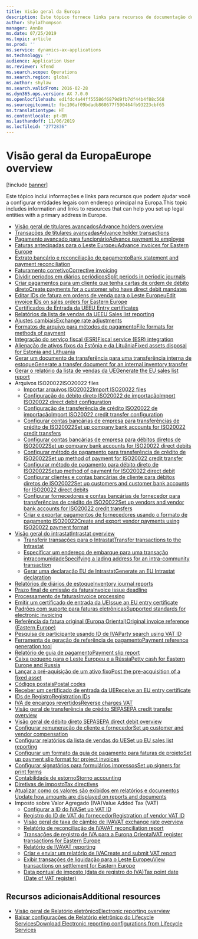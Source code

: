 ```yaml
---
title: Visão geral da Europa
description: Este tópico fornece links para recursos de documentação do Microsoft Dynamics 365 Finance para a Europa.
author: ShylaThompson
manager: AnnBe
ms.date: 07/25/2019
ms.topic: article
ms.prod: ''
ms.service: dynamics-ax-applications
ms.technology: ''
audience: Application User
ms.reviewer: kfend
ms.search.scope: Operations
ms.search.region: global
ms.author: shylaw
ms.search.validFrom: 2016-02-28
ms.dyn365.ops.version: AX 7.0.0
ms.openlocfilehash: ed1fdc4a44ff55586f6879d9fb7df44b4f88c568
ms.sourcegitcommit: fbc106af09bdadb860677f590464fb93223cbf65
ms.translationtype: HT
ms.contentlocale: pt-BR
ms.lasthandoff: 11/06/2019
ms.locfileid: "2772836"
---
```

# <a name="europe-overview"></a><span data-ttu-id="f7455-103">Visão geral da Europa</span><span class="sxs-lookup"><span data-stu-id="f7455-103">Europe overview</span></span>

[!include [banner](../includes/banner.md)]

<span data-ttu-id="f7455-104">Este tópico inclui informações e links para recursos que podem ajudar você a configurar entidades legais com endereço principal na Europa.</span><span class="sxs-lookup"><span data-stu-id="f7455-104">This topic includes information and links to resources that can help you set up legal entities with a primary address in Europe.</span></span> 

- [<span data-ttu-id="f7455-105">Visão geral de titulares avançados</span><span class="sxs-lookup"><span data-stu-id="f7455-105">Advance holders overview</span></span>](emea-advance-holders.md)
 - [<span data-ttu-id="f7455-106">Transações de titulares avançadas</span><span class="sxs-lookup"><span data-stu-id="f7455-106">Advance holder transactions</span></span>](emea-advance-holders-transactions.md)
 - [<span data-ttu-id="f7455-107">Pagamento avançado para funcionário</span><span class="sxs-lookup"><span data-stu-id="f7455-107">Advance payment to employee</span></span>](tasks/advance-payment-employee.md)
- [<span data-ttu-id="f7455-108">Faturas antecipadas para o Leste Europeu</span><span class="sxs-lookup"><span data-stu-id="f7455-108">Advance invoices for Eastern Europe</span></span>](emea-advance-invoice.md)
- [<span data-ttu-id="f7455-109">Extrato bancário e reconciliação de pagamento</span><span class="sxs-lookup"><span data-stu-id="f7455-109">Bank statement and payment reconciliation</span></span>](emea-bank-reconciliation.md)
- [<span data-ttu-id="f7455-110">​Faturamento corretivo​</span><span class="sxs-lookup"><span data-stu-id="f7455-110">Corrective invoicing</span></span>](emea-corrective-invoice.md)
- [<span data-ttu-id="f7455-111">Dividir períodos em diários periódicos</span><span class="sxs-lookup"><span data-stu-id="f7455-111">Split periods in periodic journals</span></span>](emea-create-post-periodic-journals.md)
- [<span data-ttu-id="f7455-112">Criar pagamentos para um cliente que tenha cartas de ordem de débito direto</span><span class="sxs-lookup"><span data-stu-id="f7455-112">Create payments for a customer who have direct debit mandates</span></span>](tasks/create-payments-customers-who-have-direct-debit-mandates.md)
- [<span data-ttu-id="f7455-113">Editar IDs de fatura em ordens de venda para o Leste Europeu</span><span class="sxs-lookup"><span data-stu-id="f7455-113">Edit invoice IDs on sales orders for Eastern Europe</span></span>](emea-edit-invoice-id-sales-orders.md)
- [<span data-ttu-id="f7455-114">Certificados de Entrada da UE</span><span class="sxs-lookup"><span data-stu-id="f7455-114">EU Entry certificates</span></span>](emea-entry-certificates.md)
- [<span data-ttu-id="f7455-115">Relatórios da lista de vendas da UE</span><span class="sxs-lookup"><span data-stu-id="f7455-115">EU Sales list reporting</span></span>](emea-eu-sales-list.md)
- [<span data-ttu-id="f7455-116">​Ajustes cambiais​</span><span class="sxs-lookup"><span data-stu-id="f7455-116">Exchange rate adjustments</span></span>](emea-exchange-rate-adjustments.md)
- [<span data-ttu-id="f7455-117">Formatos de arquivo para métodos de pagamento</span><span class="sxs-lookup"><span data-stu-id="f7455-117">File formats for methods of payment</span></span>](emea-select-file-formats-for-the-method-of-payments.md)
- [<span data-ttu-id="f7455-118">Integração do serviço fiscal (ESR)</span><span class="sxs-lookup"><span data-stu-id="f7455-118">Fiscal service (ESR) integration</span></span>](emea-fiscal-service-integration.md)
- [<span data-ttu-id="f7455-119">​Alienação de ativos fixos da Estônia e da Lituânia​</span><span class="sxs-lookup"><span data-stu-id="f7455-119">Fixed assets disposal for Estonia and Lithuania</span></span>](emea-credit-note-reverse-fixed-asset-sale.md)
- [<span data-ttu-id="f7455-120">Gerar um documento de transferência para uma transferência interna de estoque</span><span class="sxs-lookup"><span data-stu-id="f7455-120">Generate a transfer document for an internal inventory transfer</span></span>](tasks/transfer-document-internal-inventory-transfer.md)
- [<span data-ttu-id="f7455-121">Gerar o relatório da lista de vendas da UE</span><span class="sxs-lookup"><span data-stu-id="f7455-121">Generate the EU sales list report</span></span>](tasks/eur-00011-eu-sales-list-report.md)
- <span data-ttu-id="f7455-122">Arquivos ISO20022</span><span class="sxs-lookup"><span data-stu-id="f7455-122">ISO20022 files</span></span>
  - [<span data-ttu-id="f7455-123">​Importar arquivos ISO20022​</span><span class="sxs-lookup"><span data-stu-id="f7455-123">Import ISO20022 files</span></span>](emea-ISO20022-file-formats.md)
  - [<span data-ttu-id="f7455-124">Configuração do débito direto ISO20022 de importação</span><span class="sxs-lookup"><span data-stu-id="f7455-124">Import ISO20022 direct debit configuration</span></span>](tasks/import-iso20022-direct-debit-configuration.md)
  - [<span data-ttu-id="f7455-125">Configuração de transferência de crédito ISO20022 de importação</span><span class="sxs-lookup"><span data-stu-id="f7455-125">Import ISO20022 credit transfer configuration</span></span>](tasks/import-iso20022-credit-transfer-configuration.md)
  - [<span data-ttu-id="f7455-126">Configurar contas bancárias de empresa para transferências de crédito de ISO20022</span><span class="sxs-lookup"><span data-stu-id="f7455-126">Set up company bank accounts for ISO20022 credit transfers</span></span>](tasks/set-up-company-bank-accounts-iso20022-credit-transfers.md)
  - [<span data-ttu-id="f7455-127">Configurar contas bancárias de empresa para débitos diretos de ISO20022</span><span class="sxs-lookup"><span data-stu-id="f7455-127">Set up company bank accounts for ISO20022 direct debits</span></span>](tasks/set-up-company-bank-accounts-iso20022-direct-debits.md)
  - [<span data-ttu-id="f7455-128">Configurar método de pagamento para transferência de crédito de ISO20022</span><span class="sxs-lookup"><span data-stu-id="f7455-128">Set up method of payment for ISO20022 credit transfer</span></span>](tasks/set-up-method-payment-iso20022-credit-transfer.md)
  - [<span data-ttu-id="f7455-129">Configurar método de pagamento para débito direto de ISO20022</span><span class="sxs-lookup"><span data-stu-id="f7455-129">Setup method of payment for ISO20022 direct debit</span></span>](tasks/setup-method-payment-iso20022-direct-debit.md)
  - [<span data-ttu-id="f7455-130">Configurar clientes e contas bancárias de cliente para débitos diretos de ISO20022</span><span class="sxs-lookup"><span data-stu-id="f7455-130">Set up customers and customer bank accounts for ISO20022 direct debits</span></span>](tasks/set-up-bank-accounts-iso20022-direct-debits.md)
  - [<span data-ttu-id="f7455-131">Configurar fornecedores e contas bancárias de fornecedor para transferências de crédito de ISO20022</span><span class="sxs-lookup"><span data-stu-id="f7455-131">Set up vendors and vendor bank accounts for ISO20022 credit transfers</span></span>](tasks/set-up-vendor-iso20022-credit-transfers.md)
  - [<span data-ttu-id="f7455-132">Criar e exportar pagamentos de fornecedores usando o formato de pagamento ISO20022</span><span class="sxs-lookup"><span data-stu-id="f7455-132">Create and export vendor payments using ISO20022 payment format</span></span>](tasks/create-export-vendor-payments-iso20022-payment-format.md)
- [<span data-ttu-id="f7455-133">Visão geral do intrastat</span><span class="sxs-lookup"><span data-stu-id="f7455-133">Intrastat overview</span></span>](emea-intrastat.md)
  - [<span data-ttu-id="f7455-134">Transferir transações para o Intrastat</span><span class="sxs-lookup"><span data-stu-id="f7455-134">Transfer transactions to the Intrastat</span></span>](tasks/transfer-transactions-intrastat.md)
  - [<span data-ttu-id="f7455-135">Especificar um endereço de embarque para uma transação intracomunidade</span><span class="sxs-lookup"><span data-stu-id="f7455-135">Specifying a lading address for an intra-community transaction</span></span>](tasks/eur-00002-specify-lading-address-intra-community.md)
  - [<span data-ttu-id="f7455-136">Gerar uma declaração EU de Intrastat</span><span class="sxs-lookup"><span data-stu-id="f7455-136">Generate an EU Intrastat declaration</span></span>](tasks/eur-00002-eu-intrastat-declaration.md)
- [<span data-ttu-id="f7455-137">​Relatórios de diários de estoque​</span><span class="sxs-lookup"><span data-stu-id="f7455-137">Inventory journal reports</span></span>](emea-set-up-report-inventory-journal-names.md)
- [<span data-ttu-id="f7455-138">Prazo final de emissão da fatura</span><span class="sxs-lookup"><span data-stu-id="f7455-138">Invoice issue deadline</span></span>](emea-invoice-issue-deadline.md)
- [<span data-ttu-id="f7455-139">Processamento de faturas</span><span class="sxs-lookup"><span data-stu-id="f7455-139">Invoice processing</span></span>](emea-invoice-processing.md)
- [<span data-ttu-id="f7455-140">Emitir um certificado de entrada da UE</span><span class="sxs-lookup"><span data-stu-id="f7455-140">Issue an EU entry certificate</span></span>](tasks/eur-00012-issue-eu-entry-certificate.md)
- [<span data-ttu-id="f7455-141">Padrões com suporte para faturas eletrônicas</span><span class="sxs-lookup"><span data-stu-id="f7455-141">Supported standards for electronic invoicing</span></span>](emea-oioubl-standards-electronic-invoicing.md)
- [<span data-ttu-id="f7455-142">Referência da fatura original (Europa Oriental)</span><span class="sxs-lookup"><span data-stu-id="f7455-142">Original invoice reference (Eastern Europe)</span></span>](tasks/ee-00004-original-invoice-reference.md)
- [<span data-ttu-id="f7455-143">Pesquisa de participante usando ID de IVA</span><span class="sxs-lookup"><span data-stu-id="f7455-143">Party search using VAT ID</span></span>](tasks/eur-00015-party-search-vat-id.md)
- [<span data-ttu-id="f7455-144">Ferramenta de geração de referência de pagamento</span><span class="sxs-lookup"><span data-stu-id="f7455-144">Payment reference generation tool</span></span>](tasks/ee-00015-payment-reference-generation-tool.md)
- [<span data-ttu-id="f7455-145">​Relatório de guia de pagamento​</span><span class="sxs-lookup"><span data-stu-id="f7455-145">Payment slip report</span></span>](emea-eur-payment-slip-report-giro.md)
- [<span data-ttu-id="f7455-146">Caixa pequeno para o Leste Europeu e a Rússia</span><span class="sxs-lookup"><span data-stu-id="f7455-146">Petty cash for Eastern Europe and Russia</span></span>](emea-petty-cash.md)
- [<span data-ttu-id="f7455-147">​Lançar a pré-aquisição de um ativo fixo​</span><span class="sxs-lookup"><span data-stu-id="f7455-147">Post the pre-acquisition of a fixed asset</span></span>](emea-pre-acquisition-acquisition-fixed-asset.md)
- [<span data-ttu-id="f7455-148">Códigos postais</span><span class="sxs-lookup"><span data-stu-id="f7455-148">Postal codes</span></span>](emea-import-create-postal-codes-manually.md)
- [<span data-ttu-id="f7455-149">Receber um certificado de entrada da UE</span><span class="sxs-lookup"><span data-stu-id="f7455-149">Receive an EU entry certificate</span></span>](tasks/eur-00012-receive-eu-entry-certificate.md)
- [<span data-ttu-id="f7455-150">IDs de Registro</span><span class="sxs-lookup"><span data-stu-id="f7455-150">Registration IDs</span></span>](emea-registration-ids.md)
- [<span data-ttu-id="f7455-151">IVA de encargos revertidos</span><span class="sxs-lookup"><span data-stu-id="f7455-151">Reverse charges VAT</span></span>](emea-reverse-charge.md)
- [<span data-ttu-id="f7455-152">​Visão geral de transferência de crédito SEPA​</span><span class="sxs-lookup"><span data-stu-id="f7455-152">SEPA credit transfer overview</span></span>](../accounts-payable/sepa-credit-transfer.md)
- [<span data-ttu-id="f7455-153">Visão geral de débito direto SEPA</span><span class="sxs-lookup"><span data-stu-id="f7455-153">SEPA direct debit overview</span></span>](../accounts-receivable/sepa-direct-debit-overview.md)
- [<span data-ttu-id="f7455-154">​Configurar remuneração de cliente e fornecedor​</span><span class="sxs-lookup"><span data-stu-id="f7455-154">Set up customer and vendor compensation</span></span>](emea-compensation-customer-vendor-transactions.md)
- [<span data-ttu-id="f7455-155">Configurar relatórios da lista de vendas do UE</span><span class="sxs-lookup"><span data-stu-id="f7455-155">Set up EU sales list reporting</span></span>](tasks/eur-00011-eu-sales-list-reporting.md)
- [<span data-ttu-id="f7455-156">Configurar um formato da guia de pagamento para faturas de projeto</span><span class="sxs-lookup"><span data-stu-id="f7455-156">Set up payment slip format for project invoices</span></span>](tasks/set-up-payment-slip-format-project-invoices.md)
- [<span data-ttu-id="f7455-157">Configurar signatários para formulários impressos</span><span class="sxs-lookup"><span data-stu-id="f7455-157">Set up signers for print forms</span></span>](emea-set-up-signers-for-printing-forms.md)
- [<span data-ttu-id="f7455-158">Contabilidade de estorno</span><span class="sxs-lookup"><span data-stu-id="f7455-158">Storno accounting</span></span>](emea-storno.md)
- [<span data-ttu-id="f7455-159">Diretivas de imposto</span><span class="sxs-lookup"><span data-stu-id="f7455-159">Tax directives</span></span>](emea-tax-directives.md)
- [<span data-ttu-id="f7455-160">​Atualizar como os valores são exibidos em relatórios e documentos​</span><span class="sxs-lookup"><span data-stu-id="f7455-160">Update how amounts are displayed on reports and documents</span></span>](emea-amount-printing-forms.md)
- <span data-ttu-id="f7455-161">Imposto sobre Valor Agregado (IVA)</span><span class="sxs-lookup"><span data-stu-id="f7455-161">Value Added Tax (VAT)</span></span>
  - [<span data-ttu-id="f7455-162">Configurar a ID do IVA</span><span class="sxs-lookup"><span data-stu-id="f7455-162">Set up VAT ID</span></span>](tasks/eur-00015-vat-id.md)
  - [<span data-ttu-id="f7455-163">Registro do ID de VAT do fornecedor</span><span class="sxs-lookup"><span data-stu-id="f7455-163">Registration of vendor VAT ID</span></span>](tasks/eur-00015-registration-vendor-vat-id.md)
  - [<span data-ttu-id="f7455-164">Visão geral de taxa de câmbio de IVA</span><span class="sxs-lookup"><span data-stu-id="f7455-164">VAT exchange rate overview</span></span>](emea-vat-exchange-rate.md)
  - [<span data-ttu-id="f7455-165">Relatório de reconciliação de IVA</span><span class="sxs-lookup"><span data-stu-id="f7455-165">VAT reconciliation report</span></span>](tasks/eur-00018-vat-reconciliation-report.md)
  - [<span data-ttu-id="f7455-166">Transações de registro de IVA para a Europa Oriental</span><span class="sxs-lookup"><span data-stu-id="f7455-166">VAT register transactions for Eastern Europe</span></span>](emea-vat-register-transactions.md)
  - [<span data-ttu-id="f7455-167">Relatório de IVA</span><span class="sxs-lookup"><span data-stu-id="f7455-167">VAT reporting</span></span>](emea-vat-reporting.md)
  - [<span data-ttu-id="f7455-168">Criar e enviar um relatório de IVA</span><span class="sxs-lookup"><span data-stu-id="f7455-168">Create and submit VAT report</span></span>](tasks/create-submit-vat-report.md)
  - [<span data-ttu-id="f7455-169">Exibir transações de liquidação para o Leste Europeu</span><span class="sxs-lookup"><span data-stu-id="f7455-169">View transactions on settlement for Eastern Europe</span></span>](emea-transactions-settlement-form.md)
  - [<span data-ttu-id="f7455-170">Data pontual de imposto (data de registro do IVA)</span><span class="sxs-lookup"><span data-stu-id="f7455-170">Tax point date (Date of VAT register)</span></span>](emea-tax-point-date.md)

## <a name="additional-resources"></a><span data-ttu-id="f7455-171">Recursos adicionais</span><span class="sxs-lookup"><span data-stu-id="f7455-171">Additional resources</span></span>

- [<span data-ttu-id="f7455-172">Visão geral de Relatório eletrônico</span><span class="sxs-lookup"><span data-stu-id="f7455-172">Electronic reporting overview</span></span>](../../dev-itpro/analytics/general-electronic-reporting.md)
- [<span data-ttu-id="f7455-173">Baixar configurações de Relatório eletrônico do Lifecycle Services</span><span class="sxs-lookup"><span data-stu-id="f7455-173">Download Electronic reporting configurations from Lifecycle Services</span></span>](../../dev-itpro/analytics/download-electronic-reporting-configuration-lcs.md)

